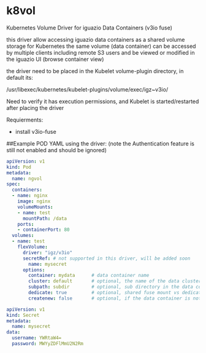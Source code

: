 # k8vol
Kubernetes Volume Driver for iguazio Data Containers (v3io fuse) 

this driver allow accessing iguazio data containers as a shared volume storage for Kubernetes 
the same volume (data container) can be accessed by multiple clients including remote S3 users
and be viewed or modified in the iguazio UI (browse container view) 

the driver need to be placed in the Kubelet volume-plugin directory, in default its:

  /usr/libexec/kubernetes/kubelet-plugins/volume/exec/igz~v3io/
  
Need to verify it has execution permissions, and Kubelet is started/restarted after placing the driver 

Requierments:  
 - install v3io-fuse 

##Example POD YAML using the driver:
(note the Authentication feature is still not enabled and should be ignored) 

```yaml
apiVersion: v1
kind: Pod
metadata:
  name: ngvol
spec:
  containers:
  - name: nginx
    image: nginx
    volumeMounts:
    - name: test
      mountPath: /data
    ports:
    - containerPort: 80
  volumes:
  - name: test
    flexVolume:
      driver: "igz/v3io"
      secretRef: # not supported in this driver, will be added soon  
        name: mysecret
      options:
        container: mydata      # data container name
        cluster: default       # optional, the name of the data cluster in case we use multiple 
        subpath: subdir        # optional, sub directory in the data container
        dedicate: true         # optional, shared fuse mount vs dedicated mount per container
        createnew: false       # optional, if the data container is not found it will create it 

apiVersion: v1
kind: Secret
metadata:
  name: mysecret
data:
  username: YWRtaW4=
  password: MWYyZDFlMmU2N2Rm
```

